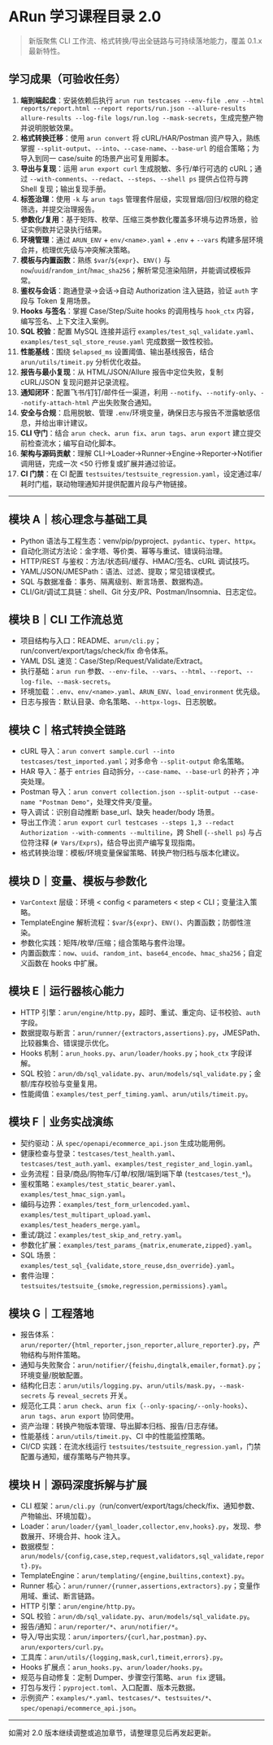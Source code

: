 # ARun 学习课程目录 2.0

> 新版聚焦 CLI 工作流、格式转换/导出全链路与可持续落地能力，覆盖 0.1.x 最新特性。

## 学习成果（可验收任务）
1. **端到端起盘**：安装依赖后执行 `arun run testcases --env-file .env --html reports/report.html --report reports/run.json --allure-results allure-results --log-file logs/run.log --mask-secrets`，生成完整产物并说明脱敏效果。
2. **格式转换迁移**：使用 `arun convert` 将 cURL/HAR/Postman 资产导入，熟练掌握 `--split-output`、`--into`、`--case-name`、`--base-url` 的组合策略；为导入到同一 case/suite 的场景产出可复用脚本。
3. **导出与复现**：运用 `arun export curl` 生成脱敏、多行/单行可选的 cURL；通过 `--with-comments`、`--redact`、`--steps`、`--shell ps` 提供占位符与跨 Shell 复现；输出复现手册。
4. **标签治理**：使用 `-k` 与 `arun tags` 管理套件层级，实现冒烟/回归/权限的稳定筛选，并提交治理报告。
5. **参数化/复用**：基于矩阵、枚举、压缩三类参数化覆盖多环境与边界场景，验证实例数并记录执行结果。
6. **环境管理**：通过 `ARUN_ENV` + `env/<name>.yaml` + `.env` + `--vars` 构建多层环境合并，梳理优先级与冲突解决策略。
7. **模板与内置函数**：熟练 `$var`/`${expr}`、`ENV()` 与 `now`/`uuid`/`random_int`/`hmac_sha256`；解析常见渲染陷阱，并能调试模板异常。
8. **鉴权与会话**：跑通登录→会话→自动 Authorization 注入链路，验证 `auth` 字段与 Token 复用场景。
9. **Hooks 与签名**：掌握 Case/Step/Suite hooks 的调用栈与 `hook_ctx` 内容，编写签名、上下文注入案例。
10. **SQL 校验**：配置 MySQL 连接并运行 `examples/test_sql_validate.yaml`、`examples/test_sql_store_reuse.yaml` 完成数据一致性校验。
11. **性能基线**：围绕 `$elapsed_ms` 设置阈值、输出基线报告，结合 `arun/utils/timeit.py` 分析优化收益。
12. **报告与最小复现**：从 HTML/JSON/Allure 报告中定位失败，复制 cURL/JSON 复现问题并记录流程。
13. **通知闭环**：配置飞书/钉钉/邮件任一渠道，利用 `--notify`、`--notify-only`、`--notify-attach-html` 产出失败聚合通知。
14. **安全与合规**：启用脱敏、管理 `.env`/环境变量，确保日志与报告不泄露敏感信息，并给出审计建议。
15. **CLI 守门**：结合 `arun check`、`arun fix`、`arun tags`、`arun export` 建立提交前检查流水；编写自动化脚本。
16. **架构与源码贡献**：理解 CLI→Loader→Runner→Engine→Reporter→Notifier 调用链，完成一次 <50 行修复或扩展并通过验证。
17. **CI 门禁**：在 CI 配置 `testsuites/testsuite_regression.yaml`，设定通过率/耗时门槛，联动物理通知并提供配置片段与产物链接。

---

## 模块 A｜核心理念与基础工具
- Python 语法与工程生态：venv/pip/pyproject、`pydantic`、`typer`、`httpx`。
- 自动化测试方法论：金字塔、等价类、幂等与重试、错误码治理。
- HTTP/REST 与鉴权：方法/状态码/缓存、HMAC/签名、cURL 调试技巧。
- YAML/JSON/JMESPath：语法、过滤、提取；常见错误模式。
- SQL 与数据准备：事务、隔离级别、断言场景、数据构造。
- CLI/Git/调试工具链：shell、Git 分支/PR、Postman/Insomnia、日志定位。

## 模块 B｜CLI 工作流总览
- 项目结构与入口：README、`arun/cli.py`；run/convert/export/tags/check/fix 命令体系。
- YAML DSL 速览：Case/Step/Request/Validate/Extract。
- 执行基础：`arun run` 参数、`--env-file`、`--vars`、`--html`、`--report`、`--log-file`、`--mask-secrets`。
- 环境加载：`.env`、`env/<name>.yaml`、`ARUN_ENV`、`load_environment` 优先级。
- 日志与报告：默认目录、命名策略、`--httpx-logs`、日志脱敏。

## 模块 C｜格式转换全链路
- cURL 导入：`arun convert sample.curl --into testcases/test_imported.yaml`；对多命令 `--split-output` 命名策略。
- HAR 导入：基于 `entries` 自动拆分，`--case-name`、`--base-url` 的补齐；冲突处理。
- Postman 导入：`arun convert collection.json --split-output --case-name "Postman Demo"`，处理文件夹/变量。
- 导入调试：识别自动推断 base_url、缺失 header/body 场景。
- 导出工作流：`arun export curl testcases --steps 1,3 --redact Authorization --with-comments --multiline`，跨 Shell (`--shell ps`) 与占位符注释 (`# Vars/Exprs`)，结合导出资产编写复现指南。
- 格式转换治理：模板/环境变量保留策略、转换产物归档与版本化建议。

## 模块 D｜变量、模板与参数化
- `VarContext` 层级：环境 < config < parameters < step < CLI；变量注入策略。
- TemplateEngine 解析流程：`$var`/`${expr}`、`ENV()`、内置函数；防御性渲染。
- 参数化实践：矩阵/枚举/压缩；组合策略与套件治理。
- 内置函数库：`now`、`uuid`、`random_int`、`base64_encode`、`hmac_sha256`；自定义函数在 hooks 中扩展。

## 模块 E｜运行器核心能力
- HTTP 引擎：`arun/engine/http.py`，超时、重试、重定向、证书校验、`auth` 字段。
- 数据提取与断言：`arun/runner/{extractors,assertions}.py`，JMESPath、比较器集合、错误提示优化。
- Hooks 机制：`arun_hooks.py`、`arun/loader/hooks.py`；`hook_ctx` 字段详解。
- SQL 校验：`arun/db/sql_validate.py`、`arun/models/sql_validate.py`；金额/库存校验与变量复用。
- 性能阈值：`examples/test_perf_timing.yaml`、`arun/utils/timeit.py`。

## 模块 F｜业务实战演练
- 契约驱动：从 `spec/openapi/ecommerce_api.json` 生成功能用例。
- 健康检查与登录：`testcases/test_health.yaml`、`testcases/test_auth.yaml`、`examples/test_register_and_login.yaml`。
- 业务流程：目录/商品/购物车/订单/权限/端到端下单 (`testcases/test_*`)。
- 鉴权策略：`examples/test_static_bearer.yaml`、`examples/test_hmac_sign.yaml`。
- 编码与边界：`examples/test_form_urlencoded.yaml`、`examples/test_multipart_upload.yaml`、`examples/test_headers_merge.yaml`。
- 重试/跳过：`examples/test_skip_and_retry.yaml`。
- 参数化扩展：`examples/test_params_{matrix,enumerate,zipped}.yaml`。
- SQL 场景：`examples/test_sql_{validate,store_reuse,dsn_override}.yaml`。
- 套件治理：`testsuites/testsuite_{smoke,regression,permissions}.yaml`。

## 模块 G｜工程落地
- 报告体系：`arun/reporter/{html_reporter,json_reporter,allure_reporter}.py`，产物结构与附件策略。
- 通知与失败聚合：`arun/notifier/{feishu,dingtalk,emailer,format}.py`；环境变量/脱敏配置。
- 结构化日志：`arun/utils/logging.py`、`arun/utils/mask.py`，`--mask-secrets` 与 `reveal_secrets` 开关。
- 规范化工具：`arun check`、`arun fix`（`--only-spacing/--only-hooks`）、`arun tags`、`arun export` 协同使用。
- 资产治理：转换产物版本管理、导出脚本归档、报告/日志存储。
- 性能基线：`arun/utils/timeit.py`、CI 中的性能监控策略。
- CI/CD 实践：在流水线运行 `testsuites/testsuite_regression.yaml`，门禁配置与通知，缓存策略与产物共享。

## 模块 H｜源码深度拆解与扩展
- CLI 框架：`arun/cli.py`（run/convert/export/tags/check/fix、通知参数、产物输出、环境加载）。
- Loader：`arun/loader/{yaml_loader,collector,env,hooks}.py`，发现、参数展开、环境合并、hook 注入。
- 数据模型：`arun/models/{config,case,step,request,validators,sql_validate,report}.py`。
- TemplateEngine：`arun/templating/{engine,builtins,context}.py`。
- Runner 核心：`arun/runner/{runner,assertions,extractors}.py`；变量作用域、重试、断言链路。
- HTTP 引擎：`arun/engine/http.py`。
- SQL 校验：`arun/db/sql_validate.py`、`arun/models/sql_validate.py`。
- 报告/通知：`arun/reporter/*`、`arun/notifier/*`。
- 导入/导出实现：`arun/importers/{curl,har,postman}.py`、`arun/exporters/curl.py`。
- 工具库：`arun/utils/{logging,mask,curl,timeit,errors}.py`。
- Hooks 扩展点：`arun_hooks.py`、`arun/loader/hooks.py`。
- 规范与自动修复：定制 Dumper、步骤空行策略、`arun fix` 逻辑。
- 打包与发行：`pyproject.toml`、入口配置、版本元数据。
- 示例资产：`examples/*.yaml`、`testcases/*`、`testsuites/*`、`spec/openapi/ecommerce_api.json`。

---

如需对 2.0 版本继续调整或追加章节，请整理意见后再发起更新。
